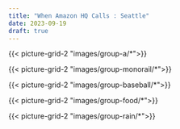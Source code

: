 ```yaml
---
title: "When Amazon HQ Calls : Seattle"
date: 2023-09-19
draft: true
---
```

{{< picture-grid-2 "images/group-a/*">}}

{{< picture-grid-2 "images/group-monorail/*">}}

{{< picture-grid-2 "images/group-baseball/*">}}

{{< picture-grid-2 "images/group-food/*">}}

{{< picture-grid-2 "images/group-rain/*">}}
